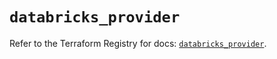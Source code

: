 # `databricks_provider`

Refer to the Terraform Registry for docs: [`databricks_provider`](https://registry.terraform.io/providers/databricks/databricks/1.34.0/docs/resources/provider).
